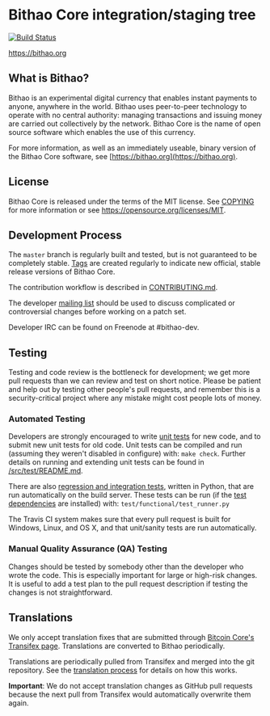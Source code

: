Bithao Core integration/staging tree
=====================================

[![Build Status](https://travis-ci.org/cqcrytohub/bithao.svg?branch=master)](https://travis-ci.org/cqcrytohub/bithao)

https://bithao.org

What is Bithao?
----------------

Bithao is an experimental digital currency that enables instant payments to
anyone, anywhere in the world. Bithao uses peer-to-peer technology to operate
with no central authority: managing transactions and issuing money are carried
out collectively by the network. Bithao Core is the name of open source
software which enables the use of this currency.

For more information, as well as an immediately useable, binary version of
the Bithao Core software, see [https://bithao.org](https://bithao.org).

License
-------

Bithao Core is released under the terms of the MIT license. See [COPYING](COPYING) for more
information or see https://opensource.org/licenses/MIT.

Development Process
-------------------

The `master` branch is regularly built and tested, but is not guaranteed to be
completely stable. [Tags](https://github.com/cqcrytohub/bithao/tags) are created
regularly to indicate new official, stable release versions of Bithao Core.

The contribution workflow is described in [CONTRIBUTING.md](CONTRIBUTING.md).

The developer [mailing list](https://groups.google.com/forum/#!forum/bithao-dev)
should be used to discuss complicated or controversial changes before working
on a patch set.

Developer IRC can be found on Freenode at #bithao-dev.

Testing
-------

Testing and code review is the bottleneck for development; we get more pull
requests than we can review and test on short notice. Please be patient and help out by testing
other people's pull requests, and remember this is a security-critical project where any mistake might cost people
lots of money.

### Automated Testing

Developers are strongly encouraged to write [unit tests](src/test/README.md) for new code, and to
submit new unit tests for old code. Unit tests can be compiled and run
(assuming they weren't disabled in configure) with: `make check`. Further details on running
and extending unit tests can be found in [/src/test/README.md](/src/test/README.md).

There are also [regression and integration tests](/test), written
in Python, that are run automatically on the build server.
These tests can be run (if the [test dependencies](/test) are installed) with: `test/functional/test_runner.py`

The Travis CI system makes sure that every pull request is built for Windows, Linux, and OS X, and that unit/sanity tests are run automatically.

### Manual Quality Assurance (QA) Testing

Changes should be tested by somebody other than the developer who wrote the
code. This is especially important for large or high-risk changes. It is useful
to add a test plan to the pull request description if testing the changes is
not straightforward.

Translations
------------

We only accept translation fixes that are submitted through [Bitcoin Core's Transifex page](https://www.transifex.com/projects/p/bitcoin/).
Translations are converted to Bithao periodically.

Translations are periodically pulled from Transifex and merged into the git repository. See the
[translation process](doc/translation_process.md) for details on how this works.

**Important**: We do not accept translation changes as GitHub pull requests because the next
pull from Transifex would automatically overwrite them again.
